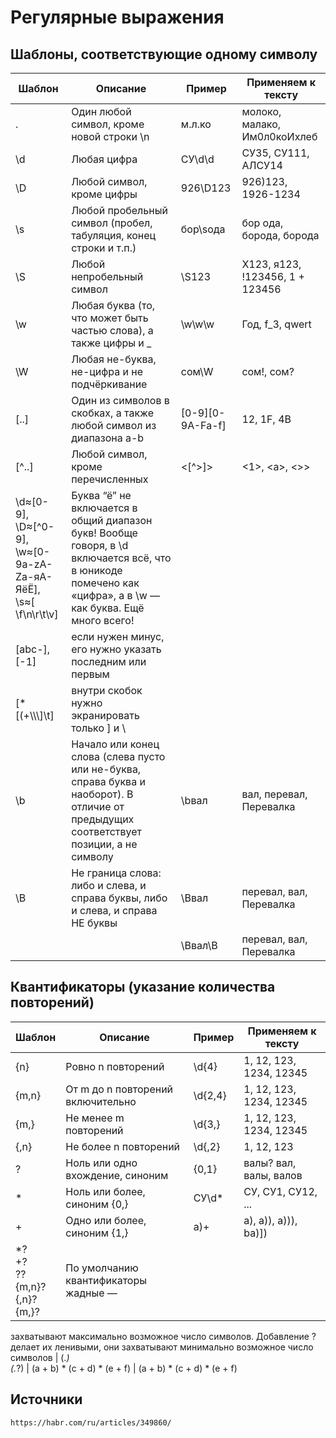 # Регулярные выражения

## Шаблоны, соответствующие одному символу

| Шаблон | Описание | Пример | Применяем к тексту |
| ------------- | ------------- | ------------- | ------------- |
| . | Один любой символ, кроме новой строки \n | м.л.ко	| молоко, малако, Им0л0коИхлеб |
| \d | Любая цифра | СУ\d\d | СУ35, СУ111, АЛСУ14 |
| \D | Любой символ, кроме цифры | 926\D123 | 926)123, 1926-1234 |
| \s | Любой пробельный символ (пробел, табуляция, конец строки и т.п.) | бор\sода | бор ода, борода, борода |
| \S | Любой непробельный символ | \S123 | X123, я123, !123456, 1 + 123456 |
| \w | Любая буква (то, что может быть частью слова), а также цифры и _ | \w\w\w | Год, f_3, qwert |
| \W | Любая не-буква, не-цифра и не подчёркивание | сом\W | сом!, сом? |
| [..] | Один из символов в скобках, а также любой символ из диапазона a-b | [0-9][0-9A-Fa-f] | 12, 1F, 4B |
| [^..] | Любой символ, кроме перечисленных | <[^>]> | <1>, \<a\>, <>> |
| \d≈[0-9],</br> \D≈[^0-9],</br> \w≈[0-9a-zA-Zа-яА-ЯёЁ],</br> \s≈[ \f\n\r\t\v]  | Буква “ё” не включается в общий диапазон букв! Вообще говоря, в \d включается всё, что в юникоде помечено как «цифра», а в \w — как буква. Ещё много всего! |	
| [abc-], [-1] | если нужен минус, его нужно указать последним или первым |
| [*[(+\\\\\\]\t] | внутри скобок нужно экранировать только ] и \ |
| \b | Начало или конец слова (слева пусто или не-буква, справа буква и наоборот). В отличие от предыдущих соответствует позиции, а не символу | \bвал | вал, перевал, Перевалка |
| \B | Не граница слова: либо и слева, и справа буквы, либо и слева, и справа НЕ буквы | \Bвал | перевал, вал, Перевалка |
| | | \Bвал\B | перевал, вал, Перевалка |

## Квантификаторы (указание количества повторений)

| Шаблон | Описание | Пример | Применяем к тексту |
| ------------- | ------------- | ------------- | ------------- |
| {n} | Ровно n повторений | \d{4} | 1, 12, 123, 1234, 12345
| {m,n} | От m до n повторений включительно | \d{2,4} | 1, 12, 123, 1234, 12345
| {m,} | Не менее m повторений | \d{3,} | 1, 12, 123, 1234, 12345
| {,n} | Не более n повторений | \d{,2} | 1, 12, 123
| ? | Ноль или одно вхождение, синоним | {0,1} | валы?	вал, валы, валов
| * | Ноль или более, синоним {0,} | СУ\d* | СУ, СУ1, СУ12, ...
| + | Одно или более, синоним {1,} | a\)+ | a), a)), a))), ba)])
| *?</br> +?</br>??</br>{m,n}?</br>{,n}?</br>{m,}? | По умолчанию квантификаторы жадные —
захватывают максимально возможное число символов.
Добавление ? делает их ленивыми,
они захватывают минимально возможное число символов | \(.*\)</br>\(.*?\) | (a + b) * (c + d) * (e + f)
| (a + b) * (c + d) * (e + f)


## Источники

```
https://habr.com/ru/articles/349860/
```